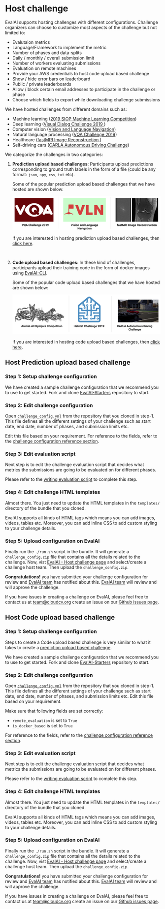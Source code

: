 # Host challenge

EvalAI supports hosting challenges with different configurations. Challenge organizers can choose to customize most aspects of the challenge but not limited to:

- Evalutaion metrics
- Language/Framework to implement the metric
- Number of phases and data-splits
- Daily / monthly / overall submission limit
- Number of workers evaluating submissions
- Evaluation on remote machines
- Provide your AWS credentials to host code upload based challenge
- Show / hide error bars on leaderboard
- Public / private leaderboards
- Allow / block certain email addresses to participate in the challenge or phase
- Choose which fields to export while downloading challenge submissions

We have hosted challenges from different domains such as:

- Machine learning ([2019 SIOP Machine Learning Competition](https://evalai.cloudcv.org/web/challenges/challenge-page/160/leaderboard/481))
- Deep learning ([Visual Dialog Challenge 2019 ](https://evalai.cloudcv.org/web/challenges/challenge-page/161/leaderboard/483))
- Computer vision ([Vision and Language Navigation](https://evalai.cloudcv.org/web/challenges/challenge-page/97/leaderboard/270))
- Natural language processing ([VQA Challenge 2019](https://evalai.cloudcv.org/web/challenges/challenge-page/163/leaderboard/498))
- Healthcare ([fastMRI Image Reconstruction ](https://evalai.cloudcv.org/web/challenges/challenge-page/153/leaderboard/447))
- Self-driving cars ([CARLA Autonomous Driving Challenge](https://evalai.cloudcv.org/web/challenges/challenge-page/246/leaderboard/817))

We categorize the challenges in two categories:

1. **Prediction upload based challenges**: Participants upload predictions corresponding to ground truth labels in the form of a file (could be any format: `json`, `npy`, `csv`, `txt` etc).

   Some of the popular prediction upload based challenges that we have hosted are shown below:

   <a href="https://evalai.cloudcv.org/web/challenges/list" target="_blank"><img src="_static/img/prediction-upload-challenges.png"></a><br />

   If you are interested in hosting prediction upload based challenges, then [click here](host_challenge.html#host-prediction-upload-based-challenge).

    <br />

2. **Code upload based challenges**: In these kind of challenges, participants upload their training code in the form of docker images using [EvalAI-CLI].

   Some of the popular code upload based challenges that we have hosted are shown below:

   <a href="https://evalai.cloudcv.org/web/challenges/list" target="_blank"><img src="_static/img/code-upload-challenges.png"></a>

   If you are interested in hosting code upload based challenges, then [click here](host_challenge.html#host-prediction-upload-based-challenge).

## Host Prediction upload based challenge

### Step 1: Setup challenge configuration

We have created a sample challenge configuration that we recommend you to use to get started. Fork and clone [EvalAI-Starters] repository to start.

### Step 2: Edit challenge configuration

Open [`challenge_config.yml`](https://github.com/Cloud-CV/EvalAI-Starters/blob/master/challenge_config.yaml) from the repository that you cloned in step-1. This file defines all the different settings of your challenge such as start date, end date, number of phases, and submission limits etc.

Edit this file based on your requirement. For reference to the fields, refer to the [challenge configuration reference section](configuration.html).

### Step 3: Edit evaluation script

Next step is to edit the challenge evaluation script that decides what metrics the submissions are going to be evaluated on for different phases.

Please refer to the [writing evaluation script](evaluation_scripts.html) to complete this step.

### Step 4: Edit challenge HTML templates

Almost there. You just need to update the HTML templates in the `templates/` directory of the bundle that you cloned.

EvalAI supports all kinds of HTML tags which means you can add images, videos, tables etc. Moreover, you can add inline CSS to add custom styling to your challenge details.

### Step 5: Upload configuration on EvalAI

Finally run the `./run.sh` script in the bundle. It will generate a `challenge_config.zip` file that contains all the details related to the challenge. Now, vist [EvalAI - Host challenge page](https://evalai.cloudcv.org/web/challenge-host-teams) and select/create a challenge host team. Then upload the `challenge_config.zip`.

**Congratulations!** you have submitted your challenge configuration for review and [EvalAI team](https://evalai.cloudcv.org/team) has notified about this. [EvalAI team](https://evalai.cloudcv.org/team) will review and will approve the challenge.

If you have issues in creating a challenge on EvalAI, please feel free to contact us at [team@cloudcv.org](mailto:team@cloudcv.org) create an issue on our [Github issues page](https://github.com/Cloud-CV/EvalAI/issues/new).

## Host Code upload based challenge

### Step 1: Setup challenge configuration

Steps to create a Code upload based challenge is very similar to what it takes to create a [prediction upload based challenge](host_challenge.html#host-a-prediction-upload-based-challenge).

We have created a sample challenge configuration that we recommend you to use to get started. Fork and clone [EvalAI-Starters] repository to start.

### Step 2: Edit challenge configuration

Open [`challenge_config.yml`](https://github.com/Cloud-CV/EvalAI-Starters/blob/master/challenge_config.yaml) from the repository that you cloned in step-1. This file defines all the different settings of your challenge such as start date, end date, number of phases, and submission limits etc. Edit this file based on your requirement.

Make sure that following fields are set correctly:

- `remote_evaluation` is set to `True`
- `is_docker_based` is set to `True`

For reference to the fields, refer to the [challenge configuration reference section](configuration.html).

### Step 3: Edit evaluation script

Next step is to edit the challenge evaluation script that decides what metrics the submissions are going to be evaluated on for different phases.

Please refer to the [writing evaluation script](evaluation_scripts.html) to complete this step.

### Step 4: Edit challenge HTML templates

Almost there. You just need to update the HTML templates in the `templates/` directory of the bundle that you cloned.

EvalAI supports all kinds of HTML tags which means you can add images, videos, tables etc. Moreover, you can add inline CSS to add custom styling to your challenge details.

### Step 5: Upload configuration on EvalAI

Finally run the `./run.sh` script in the bundle. It will generate a `challenge_config.zip` file that contains all the details related to the challenge. Now, vist [EvalAI - Host challenge page](https://evalai.cloudcv.org/web/challenge-host-teams) and select/create a challenge host team. Then upload the `challenge_config.zip`.

**Congratulations!** you have submitted your challenge configuration for review and [EvalAI team](https://evalai.cloudcv.org/team) has notified about this. [EvalAI team](https://evalai.cloudcv.org/team) will review and will approve the challenge.

If you have issues in creating a challenge on EvalAI, please feel free to contact us at [team@cloudcv.org](mailto:team@cloudcv.org) create an issue on our [Github issues page](https://github.com/Cloud-CV/EvalAI/issues/new).

[evalai-starters]: https://github.com/cloud-CV/evalai-starters
[evalai-cli]: http://evalai-cli.cloudcv.org
[evalai]: http://evalai.cloudcv.org
[docker-compose]: https://docs.docker.com/compose/install/
[docker]: https://docs.docker.com/install/linux/docker-ce/ubuntu/
